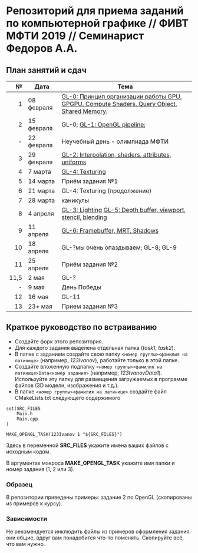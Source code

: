 # Репозиторий для приема заданий по компьютерной графике // ФИВТ МФТИ 2019 // Семинарист Федоров А.А.
## План занятий и сдач
№ | Дата | Тема
-:|-------|------------------|
1 | 08 февраля | [GL-0: Принцип организации работы GPU. GPGPU. Compute Shaders. Query Object. Shared Memory.](https://paper.dropbox.com/doc/GL-0-GPU.-GPGPU.-Compute-Shaders.-Query-Object.-Shared-Memory.--AuhScAltZdTZrCrudrcsjHR0AQ-07Mp3JQYv4Xp01cQdq0rJ)
2 | 15 февраля | GL-0; [GL-1: OpenGL pipeline](https://paper.dropbox.com/doc/GL-1-OpenGL-pipeline--AuhMs_QlYBVKD2CdWvAJDHGUAQ-esCO87TYKGLujgajb6Mk4);
- | 22 февраля | Неучебный день - олимпиада МФТИ
3 | 29 февраля | [GL-2: Interpolation, shaders, attributes, uniforms](https://paper.dropbox.com/doc/GL-2-Interpolation-shaders-attributes-uniforms--AvbQmRJ1GHGie9LdS_koozaqAQ-Mrx0ULAF9rkatB3apEAnf)
4 | 7 марта | [GL-4: Texturing](https://paper.dropbox.com/doc/GL-4-Texturing--Awh1EJlyjfWg9Zj2YOSg9XDIAQ-SywTp5W1FC5K9jr7NneKJ)
5 | 14 марта | Приём задания №1
6 | 21 марта | GL-4: Texturing (продолжение)
7 | 28 марта | каникулы
8 | 4 апреля | [GL-3: Lighting](https://paper.dropbox.com/doc/GL-3-Lighting--Axa78hkaT08FCVKSNF1hDkUUAQ-XRJ12Uba4C5MgHVGfMdJC)  [GL-5: Depth buffer, viewport, stencil, blending](https://paper.dropbox.com/doc/GL-5-Depth-buffer-viewport-stencil-blending.--AxZ5MEZhMKk_sm1cr8InGJ3gAQ-HU8yEOY0vkpXzbfoiMR3U)
9 | 11 апреля | [GL-6: Framebuffer, MRT, Shadows](https://paper.dropbox.com/doc/GL-6-Framebuffer-MRT-shadows--Ax6JNsBkUjSSyEtB0tzJA~5PAQ-xm2K9FAYZj96L9JHc8Xch)
10 | 18 апреля | GL-?мы очень опаздываем; GL-8; GL-9
11 | 25 апреля | Приём задания №2
11,5 | 2 мая | GL-?
- | 9 мая | День Победы
12 | 16 мая | GL-11
13 | 23+ мая | Прием задания №3

## Краткое руководство по встраиванию

* Создайте форк этого репозитория.
* Для каждого задания выделена отдельная папка (*task1*, *task2*).
* В папке с заданием создайте свою папку `<номер группы><фамилия на латинице>` (например, *123Ivanov*), работайте только в этой папке.
* Создайте вложенную подпапку `<номер группы><фамилия на латинице>Data<номер задания>` (например, *123IvanovData1*). Используйте эту папку для размещения загружаемых в программе файлов (3D модели, изображения и т.д.).
* В папке `<номер группы><фамилия на латинице>` создайте файл CMakeLists.txt следующего содержимого

```
set(SRC_FILES
    Main.h
    Main.cpp
)

MAKE_OPENGL_TASK(123Ivanov 1 "${SRC_FILES}")
```

Здесь в переменной **SRC_FILES** укажите имена ваших файлов с исходным кодом.
    
В аргументах макроса **MAKE_OPENGL_TASK** укажите имя папки и номер задания (1, 2 или 3).

### Образец
В репозитории приведены примеры: задание 2 по OpenGL (скопированы из примеров к курсу).

### Зависимости
Не рекомендуется инклюдить файлы из примеров оформления задания: они общие, вдруг вам понадобится что-то поменять.
Скопируйте всё, что вам нужно.
